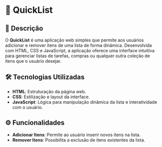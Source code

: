 # 📝 QuickList

## 📄 Descrição

O **QuickList** é uma aplicação web simples que permite aos usuários adicionar e remover itens de uma lista de forma dinâmica. Desenvolvida com HTML, CSS e JavaScript, a aplicação oferece uma interface intuitiva para gerenciar listas de tarefas, compras ou qualquer outra coleção de itens que o usuário desejar.

## 🛠️ Tecnologias Utilizadas

- **HTML**: Estruturação da página web.
- **CSS**: Estilização e layout da interface.
- **JavaScript**: Lógica para manipulação dinâmica da lista e interatividade com o usuário.

## ⚙️ Funcionalidades

- **Adicionar Itens**: Permite ao usuário inserir novos itens na lista.
- **Remover Itens**: Possibilita a exclusão de itens existentes da lista.
